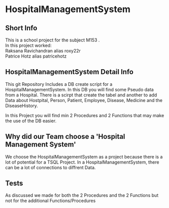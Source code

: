 # HospitalManagementSystem

## Short Info

This is a school project for the subject M153 .<br />
In this project worked:<br />
Raksana Ravichandran alias roxy22r <br />
Patrice Hotz alias patricehotz<br />

## HospitalManagementSystem Detail Info

This git Repository Includes a DB create script for a HospitalManagementSystem. In this DB you will find some Pseudo data from a Hospital.
There is a scirpt that create the tabel and another to add Data about Hostpital, Person, Patient, Employee, Disease, Medicine and the DiseaseHistory.


In this Project you will find min 2 Procedures and 2 Functions that may make the use of the DB easier.

## Why did our Team choose a 'Hospital Management System'

We choose the HospitalManagementSystem as a project because there is a lot of potential for a
TSQL Project. In a HospitalManagementSystem, there can be a lot of connections to diffrent Data.

## Tests

As discussed we made for both the 2 Procedures and the 2 Functions but not for the additional Functions/Procedures